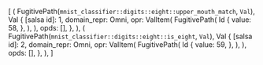 [
    (
        FugitivePath(`mnist_classifier::digits::eight::upper_mouth_match`, `Val`),
        Val {
            [salsa id]: 1,
            domain_repr: Omni,
            opr: ValItem(
                FugitivePath(
                    Id {
                        value: 58,
                    },
                ),
            ),
            opds: [],
        },
    ),
    (
        FugitivePath(`mnist_classifier::digits::eight::is_eight`, `Val`),
        Val {
            [salsa id]: 2,
            domain_repr: Omni,
            opr: ValItem(
                FugitivePath(
                    Id {
                        value: 59,
                    },
                ),
            ),
            opds: [],
        },
    ),
]
